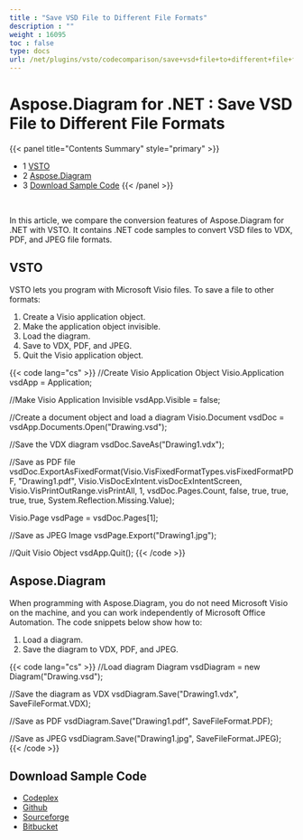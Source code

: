 ```yaml
---
title : "Save VSD File to Different File Formats" 
description : "" 
weight : 16095 
toc : false
type: docs
url: /net/plugins/vsto/codecomparison/save+vsd+file+to+different+file+formats/
---
```


# Aspose.Diagram for .NET : Save VSD File to Different File Formats


{{< panel title="Contents Summary" style="primary" >}}
*   1 [VSTO](#vsto)
*   2 [Aspose.Diagram](#aspose.diagram)
*   3 [Download Sample Code](#download-sample-code)
{{< /panel >}}
 

 

In this article, we compare the conversion features of Aspose.Diagram for .NET with VSTO. It contains .NET code samples to convert VSD files to VDX, PDF, and JPEG file formats.

## VSTO

VSTO lets you program with Microsoft Visio files. To save a file to other formats:

1.  Create a Visio application object.
2.  Make the application object invisible.
3.  Load the diagram.
4.  Save to VDX, PDF, and JPEG.
5.  Quit the Visio application object.

{{< code lang="cs" >}}
//Create Visio Application Object
Visio.Application vsdApp = Application;

//Make Visio Application Invisible
vsdApp.Visible = false;

//Create a document object and load a diagram
Visio.Document vsdDoc = vsdApp.Documents.Open("Drawing.vsd");

//Save the VDX diagram
vsdDoc.SaveAs("Drawing1.vdx");

//Save as PDF file
vsdDoc.ExportAsFixedFormat(Visio.VisFixedFormatTypes.visFixedFormatPDF,
	"Drawing1.pdf", Visio.VisDocExIntent.visDocExIntentScreen,
	Visio.VisPrintOutRange.visPrintAll, 1, vsdDoc.Pages.Count, false, true,
	true, true, true, System.Reflection.Missing.Value);

Visio.Page vsdPage = vsdDoc.Pages[1];

//Save as JPEG Image
vsdPage.Export("Drawing1.jpg");

//Quit Visio Object
vsdApp.Quit();
{{< /code >}}

## Aspose.Diagram

When programming with Aspose.Diagram, you do not need Microsoft Visio on the machine, and you can work independently of Microsoft Office Automation. The code snippets below show how to:

1.  Load a diagram.
2.  Save the diagram to VDX, PDF, and JPEG.

{{< code lang="cs" >}}
//Load diagram
Diagram vsdDiagram = new Diagram("Drawing.vsd");

//Save the diagram as VDX
vsdDiagram.Save("Drawing1.vdx", SaveFileFormat.VDX);

//Save as PDF
vsdDiagram.Save("Drawing1.pdf", SaveFileFormat.PDF);

//Save as JPEG
vsdDiagram.Save("Drawing1.jpg", SaveFileFormat.JPEG);
{{< /code >}}

## Download Sample Code

*   [Codeplex](https://asposevsto.codeplex.com/downloads/get/772933)
*   [Github](https://github.com/asposemarketplace/Aspose_for_VSTO/releases/download/Aspose.Diagram1.0/Save.VSD.file.to.different.file.formats.VDX.PDF.and.JPEG.Aspose.Diagram.zip)
*   [Sourceforge](https://sourceforge.net/projects/asposevsto/files/Aspose.Diagram%20Vs%20VSTO%20Visio/Save%20VSD%20file%20to%20different%20file%20formats%20VDX%20PDF%20and%20JPEG%20(Aspose.Diagram).zip/download)
*   [Bitbucket](https://bitbucket.org/asposemarketplace/aspose-for-vsto/downloads/Save%20VSD%20file%20to%20different%20file%20formats%20VDX%20PDF%20and%20JPEG%20(Aspose.Diagram).zip)

